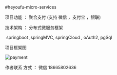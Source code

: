 #heyoufu-micro-services

项目功能 ：  聚合支付  (支持 微信 ，支付宝 ，银联)

技术架构 ：  分布式微服务框架

​                       springboot  ,springMVC, springCloud  , oAuth2,    pgSql   





项目框架图

![payment](E:\work\document\项目方案\payment.png)





作者联系  方式  ：  微信 18665802636